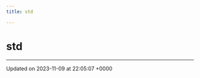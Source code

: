 ```yaml
---
title: std

---
```


# std








-------------------------------

Updated on 2023-11-09 at 22:05:07 +0000